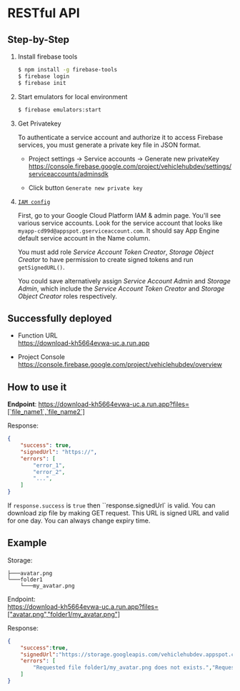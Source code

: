 # RESTful API

**Step-by-Step**
---

1. Install firebase tools 

    ```bash
    $ npm install -g firebase-tools
    $ firebase login
    $ firebase init
    ```

2. Start emulators for local environment
    ```bash
    $ firebase emulators:start
    ```

3. Get Privatekey  

    To authenticate a service account and authorize it to access Firebase services, you must generate a private key file in JSON format.
    * Project settings -> Service accounts -> Generate new privateKey
    https://console.firebase.google.com/project/vehiclehubdev/settings/serviceaccounts/adminsdk

    * Click button `Generate new private key`

4. [`IAM config`](https://console.cloud.google.com/iam-admin/iam)

    First, go to your Google Cloud Platform IAM & admin page. You'll see various service accounts. Look for the service account that looks like `myapp-cd99d@appspot.gserviceaccount.com`. It should say App Engine default service account in the Name column.

    You must add role *Service Account Token Creator*, *Storage Object Creator* to
    have permission to create signed tokens and run `getSignedURL()`.

    You could save alternatively assign *Service Account Admin* and *Storage Admin*, which include the *Service Account Token Creator* and *Storage Object Creator* roles respectively.

**Successfully deployed**
---

- Function URL  
https://download-kh5664evwa-uc.a.run.app  

- Project Console  
https://console.firebase.google.com/project/vehiclehubdev/overview

**How to use it**
---

**Endpoint**: https://download-kh5664evwa-uc.a.run.app?files=[`file_name1`,`file_name2`]

Response:
```json
{
    "success": true,
    "signedUrl": "https://",
    "errors": [
        "error_1",
        "error_2",
        "...",
    ]
}
```

If `response.success` is `true` then ``response.signedUrl` is valid. You can download zip file by making GET request. This URL is signed URL and valid for one day. You can always change expiry time.

**Example**
---

Storage:
```
├───avatar.png
└───folder1
    └───my_avatar.png
```
Endpoint:  
https://download-kh5664evwa-uc.a.run.app?files=["avatar.png","folder1/my_avatar.png"]

Response:
```json
{
    "success":true,
    "signedUrl":"https://storage.googleapis.com/vehiclehubdev.appspot.com/Download-1698927004091-92505.zip?GoogleAccessId=firebase-adminsdk-sg8xt%40vehiclehubdev.iam.gserviceaccount.com&Expires=1698930604&Signature=wPCyuFnTWrgC5jZLWbvbR0yZvqXjCc9q4V%2BGTj99%2BwIniSn6r3MxkXdIxpm3b6n1SSzToMSn%2FjyCalLyvNS6EvM7FFgxbJYQB6xDYxmAQmh789d8O9IA54Nb%2F7PhGHL%2BiSicmDAyfzppSOwp2l%2FQjZd1KH7pq9aJYk6vdGMy88HBhlL1mt4QdTGyWgxxQmykskuOvbl6P6s%2FMjTWYAg8zmNOujlrgYVcKGrB7hJcganUV67b2zNJFd6sMWisMilxn%2FgNEbp0IFjqMsKss78s9TIZ1XRfJ75KJO1c4U%2FVr1H4xN8XXdMjEYu%2BCUqwWoHRZFRMlM4wf46h60dPVYRkPQ%3D%3D",
    "errors": [
        "Requested file folder1/my_avatar.png does not exists.","Requested file avatar.png does not exists."
    ]
}
```
